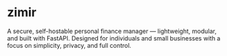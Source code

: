 # zimir
A secure, self-hostable personal finance manager — lightweight, modular, and built with FastAPI. Designed for individuals and small businesses with a focus on simplicity, privacy, and full control.
